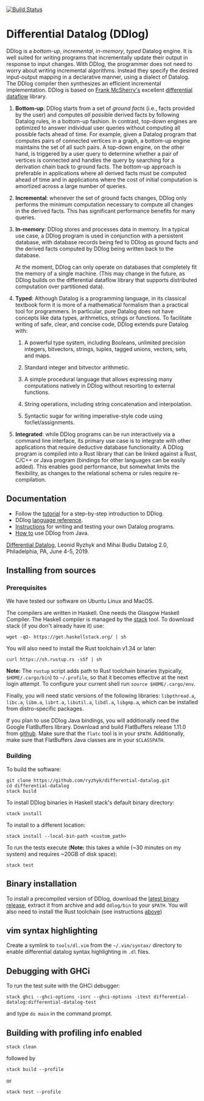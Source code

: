 [![Build Status](https://travis-ci.com/vmware/differential-datalog.svg?branch=master)](https://travis-ci.com/vmware/differential-datalog)

# Differential Datalog (DDlog)

DDlog is a *bottom-up*, *incremental*, *in-memory*, *typed* Datalog engine. It is well suited for
writing programs that incrementally update their output in response to input changes. With DDlog,
the programmer does not need to worry about writing incremental algorithms.
Instead they specify the desired input-output mapping in a declarative manner, using a dialect of Datalog.
The DDlog compiler then synthesizes an efficient incremental implementation.
DDlog is based on [Frank McSherry's](https://github.com/frankmcsherry/)
excellent [differential dataflow](https://github.com/frankmcsherry/differential-dataflow) library.

1. **Bottom-up**: DDlog starts from a set of *ground facts* (i.e., facts provided by the user) and
computes *all* possible derived facts by following Datalog rules, in a bottom-up fashion.  In
contrast, top-down engines are optimized to answer individual user queries without computing all
possible facts ahead of time.  For example, given a Datalog program that computes pairs of connected
vertices in a graph, a bottom-up engine maintains the set of all such pairs.  A top-down engine, on
the other hand, is triggered by a user query to determine whether a pair of vertices is connected
and handles the query by searching for a derivation chain back to ground facts.  The bottom-up
approach is preferable in applications where all derived facts must be computed ahead of time and in
applications where the cost of initial computation is amortized across a large number of queries.

2. **Incremental**: whenever the set of ground facts changes, DDlog only performs the minimum computation
necessary to compute all changes in the derived facts.  This has significant performance benefits for many queries.

3. **In-memory**: DDlog stores and processes data in memory.  In a typical use case, a DDlog program
is used in conjunction with a persistent database, with database records being fed to DDlog as
ground facts and the derived facts computed by DDlog being written back to the database.

    At the moment, DDlog can only operate on databases that completely fit the memory of a single
    machine. (This may change in the future, as DDlog builds on the differential dataflow library that
    supports distributed computation over partitioned data).

4. **Typed**: Although Datalog is a programming language, in its classical textbook form it
is more of a mathematical formalism than a practical tool for programmers.  In particular, pure
Datalog does not have concepts like data types, arithmetics, strings or functions.  To facilitate
writing of safe, clear, and concise code, DDlog extends pure Datalog with:

    1. A powerful type system, including Booleans, unlimited precision integers, bitvectors, strings,
    tuples, tagged unions, vectors, sets, and maps.

    2. Standard integer and bitvector arithmetic.

    3. A simple procedural language that allows expressing many computations natively in DDlog without
resorting to external functions.

    4. String operations, including string concatenation and interpolation.

    5. Syntactic sugar for writing imperative-style code using for/let/assignments.

5. **Integrated**: while DDlog programs can be run interactively via a command line interface, its
primary use case is to integrate with other applications that require deductive database
functionality.  A DDlog program is compiled into a Rust library that can be linked against a Rust,
C/C++ or Java program (bindings for other languages can be easily added).  This enables good performance,
but somewhat limits the flexibility, as
changes to the relational schema or rules require re-compilation.

## Documentation

- Follow the [tutorial](doc/tutorial/tutorial.md) for a step-by-step introduction to DDlog.
- DDlog [language reference](doc/language_reference/language_reference.md).
- [Instructions](doc/testing/testing.md) for writing and testing your own Datalog programs.
- [How to](doc/java_api.md) use DDlog from Java.

[Differential Datalog](doc/datalog2.0-workshop/paper.pdf), Leonid Ryzhyk and Mihai Budiu
Datalog 2.0, Philadelphia, PA, June 4-5, 2019.

## Installing from sources

### Prerequisites
We have tested our software on Ubuntu Linux and MacOS.

The compilers are written in Haskell.  One needs the Glasgow Haskell
Compiler.  The Haskell compiler is managed by the
[stack](https://github.com/commercialhaskell/stack) tool.
To download stack (if you don't already have it) use:

```
wget -qO- https://get.haskellstack.org/ | sh
```

You will also need to install the Rust toolchain v1.34 or later:

```
curl https://sh.rustup.rs -sSf | sh
```

**Note:** The `rustup` script adds path to Rust toolchain binaries (typically, `$HOME/.cargo/bin`)
to `~/.profile`, so that it becomes effective at the next login attempt.  To configure your current
shell run `source $HOME/.cargo/env`.

Finally, you will need static versions of the following libraries: `libpthread.a`, `libc.a`, `libm.a`, `librt.a`, `libutil.a`, `libdl.a`, `libgmp.a`, which can be installed from distro-specific packages.

If you plan to use DDlog Java bindings, you will additionally need the Google
FlatBuffers library.  Download and build FlatBuffers release 1.11.0 from
[github](https://github.com/google/flatbuffers/releases/tag/v1.11.0).  Make sure
that the `flatc` tool is in your `$PATH`.  Additionally, make sure that FlatBuffers
Java classes are in your `$CLASSPATH`.

### Building

To build the software:

```
git clone https://github.com/ryzhyk/differential-datalog.git
cd differential-datalog
stack build
```

To install DDlog binaries in Haskell stack's default binary directory:

```
stack install
```

To install to a different location:

```
stack install --local-bin-path <custom_path>
```

To run the tests execute (**Note:** this takes a while (~30 minutes on my system) and requires ~20GB
of disk space):

```
stack test
```

## Binary installation

To install a precompiled version of DDlog, download the [latest binary release](https://github.com/ryzhyk/differential-datalog/releases), extract it from archive and add `ddlog/bin` to your `$PATH`. You will also need to install the Rust toolchain (see instructions [above](#prerequisites))

## vim syntax highlighting

Create a symlink to `tools/dl.vim` from the `~/.vim/syntax/` directory to enable differential
datalog syntax highlighting in `.dl` files.

## Debugging with GHCi

To run the test suite with the GHCi debugger:

```
stack ghci --ghci-options -isrc --ghci-options -itest differential-datalog:differential-datalog-test
```

and type `do main` in the command prompt.

## Building with profiling info enabled

```
stack clean
```

followed by

```
stack build --profile
```

or

```
stack test --profile
```
